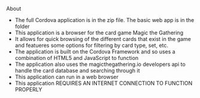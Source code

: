 About
* The full Cordova application is in the zip file. The basic web app is in the folder
* This application is a browser for the card game Magic the Gathering
* It allows for quick browsing of the different cards that exist in the game and featueres some options for filtering by card type, set, etc.
* The application is built on the Cordova Framework and so uses a combination of HTML5 and JavaScript to function
* The application also uses the magicthegathering.io developers api to handle the card database and searching through it
* This application can run in a web browser
* This application REQUIRES AN INTERNET CONNECTION TO FUNCTION PROPERLY
